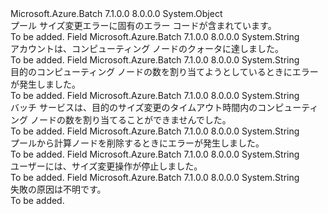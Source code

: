<Type Name="PoolResizeErrorCodes" FullName="Microsoft.Azure.Batch.Common.PoolResizeErrorCodes">
  <TypeSignature Language="C#" Value="public static class PoolResizeErrorCodes" />
  <TypeSignature Language="ILAsm" Value=".class public auto ansi abstract sealed beforefieldinit PoolResizeErrorCodes extends System.Object" />
  <TypeSignature Language="DocId" Value="T:Microsoft.Azure.Batch.Common.PoolResizeErrorCodes" />
  <TypeSignature Language="VB.NET" Value="Public Class PoolResizeErrorCodes" />
  <TypeSignature Language="F#" Value="type PoolResizeErrorCodes = class" />
  <AssemblyInfo>
    <AssemblyName>Microsoft.Azure.Batch</AssemblyName>
    <AssemblyVersion>7.1.0.0</AssemblyVersion>
    <AssemblyVersion>8.0.0.0</AssemblyVersion>
  </AssemblyInfo>
  <Base>
    <BaseTypeName>System.Object</BaseTypeName>
  </Base>
  <Interfaces />
  <Docs>
    <summary>
            プール サイズ変更エラーに固有のエラー コードが含まれています。
            </summary>
    <remarks>To be added.</remarks>
  </Docs>
  <Members>
    <Member MemberName="AccountCoreQuotaReached">
      <MemberSignature Language="C#" Value="public const string AccountCoreQuotaReached;" />
      <MemberSignature Language="ILAsm" Value=".field public static literal string AccountCoreQuotaReached" />
      <MemberSignature Language="DocId" Value="F:Microsoft.Azure.Batch.Common.PoolResizeErrorCodes.AccountCoreQuotaReached" />
      <MemberSignature Language="VB.NET" Value="Public Const AccountCoreQuotaReached As String " />
      <MemberSignature Language="F#" Value="val mutable AccountCoreQuotaReached : string" Usage="Microsoft.Azure.Batch.Common.PoolResizeErrorCodes.AccountCoreQuotaReached" />
      <MemberType>Field</MemberType>
      <AssemblyInfo>
        <AssemblyName>Microsoft.Azure.Batch</AssemblyName>
        <AssemblyVersion>7.1.0.0</AssemblyVersion>
        <AssemblyVersion>8.0.0.0</AssemblyVersion>
      </AssemblyInfo>
      <ReturnValue>
        <ReturnType>System.String</ReturnType>
      </ReturnValue>
      <Docs>
        <summary>
            アカウントは、コンピューティング ノードのクォータに達しました。
            </summary>
        <remarks>To be added.</remarks>
      </Docs>
    </Member>
    <Member MemberName="AllocationFailed">
      <MemberSignature Language="C#" Value="public const string AllocationFailed;" />
      <MemberSignature Language="ILAsm" Value=".field public static literal string AllocationFailed" />
      <MemberSignature Language="DocId" Value="F:Microsoft.Azure.Batch.Common.PoolResizeErrorCodes.AllocationFailed" />
      <MemberSignature Language="VB.NET" Value="Public Const AllocationFailed As String " />
      <MemberSignature Language="F#" Value="val mutable AllocationFailed : string" Usage="Microsoft.Azure.Batch.Common.PoolResizeErrorCodes.AllocationFailed" />
      <MemberType>Field</MemberType>
      <AssemblyInfo>
        <AssemblyName>Microsoft.Azure.Batch</AssemblyName>
        <AssemblyVersion>7.1.0.0</AssemblyVersion>
        <AssemblyVersion>8.0.0.0</AssemblyVersion>
      </AssemblyInfo>
      <ReturnValue>
        <ReturnType>System.String</ReturnType>
      </ReturnValue>
      <Docs>
        <summary>
            目的のコンピューティング ノードの数を割り当てようとしているときにエラーが発生しました。
            </summary>
        <remarks>To be added.</remarks>
      </Docs>
    </Member>
    <Member MemberName="AllocationTimedOut">
      <MemberSignature Language="C#" Value="public const string AllocationTimedOut;" />
      <MemberSignature Language="ILAsm" Value=".field public static literal string AllocationTimedOut" />
      <MemberSignature Language="DocId" Value="F:Microsoft.Azure.Batch.Common.PoolResizeErrorCodes.AllocationTimedOut" />
      <MemberSignature Language="VB.NET" Value="Public Const AllocationTimedOut As String " />
      <MemberSignature Language="F#" Value="val mutable AllocationTimedOut : string" Usage="Microsoft.Azure.Batch.Common.PoolResizeErrorCodes.AllocationTimedOut" />
      <MemberType>Field</MemberType>
      <AssemblyInfo>
        <AssemblyName>Microsoft.Azure.Batch</AssemblyName>
        <AssemblyVersion>7.1.0.0</AssemblyVersion>
        <AssemblyVersion>8.0.0.0</AssemblyVersion>
      </AssemblyInfo>
      <ReturnValue>
        <ReturnType>System.String</ReturnType>
      </ReturnValue>
      <Docs>
        <summary>
            バッチ サービスは、目的のサイズ変更のタイムアウト時間内のコンピューティング ノードの数を割り当てることができませんでした。
            </summary>
        <remarks>To be added.</remarks>
      </Docs>
    </Member>
    <Member MemberName="RemoveNodesFailed">
      <MemberSignature Language="C#" Value="public const string RemoveNodesFailed;" />
      <MemberSignature Language="ILAsm" Value=".field public static literal string RemoveNodesFailed" />
      <MemberSignature Language="DocId" Value="F:Microsoft.Azure.Batch.Common.PoolResizeErrorCodes.RemoveNodesFailed" />
      <MemberSignature Language="VB.NET" Value="Public Const RemoveNodesFailed As String " />
      <MemberSignature Language="F#" Value="val mutable RemoveNodesFailed : string" Usage="Microsoft.Azure.Batch.Common.PoolResizeErrorCodes.RemoveNodesFailed" />
      <MemberType>Field</MemberType>
      <AssemblyInfo>
        <AssemblyName>Microsoft.Azure.Batch</AssemblyName>
        <AssemblyVersion>7.1.0.0</AssemblyVersion>
        <AssemblyVersion>8.0.0.0</AssemblyVersion>
      </AssemblyInfo>
      <ReturnValue>
        <ReturnType>System.String</ReturnType>
      </ReturnValue>
      <Docs>
        <summary>
            プールから計算ノードを削除するときにエラーが発生しました。
            </summary>
        <remarks>To be added.</remarks>
      </Docs>
    </Member>
    <Member MemberName="ResizeStopped">
      <MemberSignature Language="C#" Value="public const string ResizeStopped;" />
      <MemberSignature Language="ILAsm" Value=".field public static literal string ResizeStopped" />
      <MemberSignature Language="DocId" Value="F:Microsoft.Azure.Batch.Common.PoolResizeErrorCodes.ResizeStopped" />
      <MemberSignature Language="VB.NET" Value="Public Const ResizeStopped As String " />
      <MemberSignature Language="F#" Value="val mutable ResizeStopped : string" Usage="Microsoft.Azure.Batch.Common.PoolResizeErrorCodes.ResizeStopped" />
      <MemberType>Field</MemberType>
      <AssemblyInfo>
        <AssemblyName>Microsoft.Azure.Batch</AssemblyName>
        <AssemblyVersion>7.1.0.0</AssemblyVersion>
        <AssemblyVersion>8.0.0.0</AssemblyVersion>
      </AssemblyInfo>
      <ReturnValue>
        <ReturnType>System.String</ReturnType>
      </ReturnValue>
      <Docs>
        <summary>
            ユーザーには、サイズ変更操作が停止しました。
            </summary>
        <remarks>To be added.</remarks>
      </Docs>
    </Member>
    <Member MemberName="Unknown">
      <MemberSignature Language="C#" Value="public const string Unknown;" />
      <MemberSignature Language="ILAsm" Value=".field public static literal string Unknown" />
      <MemberSignature Language="DocId" Value="F:Microsoft.Azure.Batch.Common.PoolResizeErrorCodes.Unknown" />
      <MemberSignature Language="VB.NET" Value="Public Const Unknown As String " />
      <MemberSignature Language="F#" Value="val mutable Unknown : string" Usage="Microsoft.Azure.Batch.Common.PoolResizeErrorCodes.Unknown" />
      <MemberType>Field</MemberType>
      <AssemblyInfo>
        <AssemblyName>Microsoft.Azure.Batch</AssemblyName>
        <AssemblyVersion>7.1.0.0</AssemblyVersion>
        <AssemblyVersion>8.0.0.0</AssemblyVersion>
      </AssemblyInfo>
      <ReturnValue>
        <ReturnType>System.String</ReturnType>
      </ReturnValue>
      <Docs>
        <summary>
            失敗の原因は不明です。
            </summary>
        <remarks>To be added.</remarks>
      </Docs>
    </Member>
  </Members>
</Type>